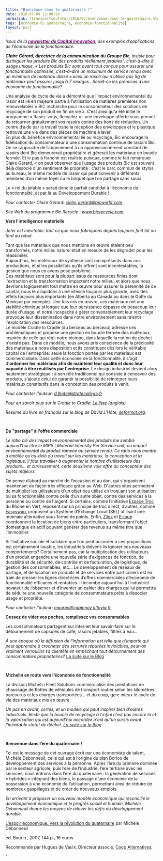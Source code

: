 ```yaml
---
title: "Bienvenue dans le quaternaire !"
date: 2010-07-09 12:00:58
permalink: /transportsdufutur/2010/07/bienvenue-dans-le-quaternaire.html
tags: [économie du quaternaire, économie fonctionnalité]
layout: post
---
```


<p class="textes"><em><span>Issus de la <strong><a href="http://www.capital-innovation.fr/newsletter/"><font color="#800080">newsletter de Capital Innovation</font></a></strong>, des exemples d’applications de l’économie de la fonctionnalité.</span></em></p> <p class="textes"><em><span><strong>Claire Gérard, directrice de la communication du Groupe Bic</strong>, insiste pour distinguer les produits Bic des produits réellement jetables", c’est-à-dire à usage unique. « Les produits Bic sont avant tout conçus pour assurer une fonctionnalité optimisée, c’est-à-dire un maximum de service rendu avec un minimum de matériau utilisé »  ainsi un rasoir qui n’utilise que 5g de matériaux peut assurer jusqu’à 7 rasages . Serait-ce les prémices d’une économie de fonctionnalité?</span></em><span> </span></p> <p class=""textes""><span>Une analyse de cycle de vie a démontré que l’impact environnemental du rasoir est lié en majeure partie à l’utilisation de matières premières non renouvelables  <em><span>« </span></em>BIC recherche pour le consommateur des solutions de recyclage de son produit en fin de vie<em><span> »</span></em>. C’est ainsi qu'a été initié le programme « Rasez-vous, Recyclez » : une enveloppe offerte vous permet de retourner gratuitement vos rasoirs contre des bons de réduction. Un centre d’aide par le travail traite la réception des enveloppes et le plastique retrouve une vie dans des pièces de machine à laver.<br />En plus du bénéfice environnemental lié au recyclage, Bic encourage la fidélisation du consommateur à une consommation continue de rasoirs Bic. On se rapproche de l’abonnement à un approvisionnement constant de rasoirs dont Bic demeurerait propriétaire et gèrerait les matériaux en boucle fermée. Et le pas à franchir est réaliste puisque, comme le fait remarquer Claire Gérard, « on peut observer que l’usage des produits Bic est souvent déjà dissocié d’un sentiment de propriété : c’est le parc commun de stylos au bureau, le même modèle de rasoir qui peut convenir à différents membres d’un même foyer ou le briquet que l’on partage sans souci.</span></p> <p><span class=""textes1""><span>Le « roi du jetable » serait donc le parfait candidat à l’économie de fonctionnalité, et par là au Développement Durable !</span></span><span></span></p> <p><em><span>Pour contacter Claire Gérard: <a href=""mailto:claire.gerard@bicworld.com""><span>claire.gerard@bicworld.com</span></a></span></em></p> <p><em><span>Site Web du programme Bic Recycle : <a href=""http://www.bicrecycle.com""><span>www.bicrecycle.com</span></a></span></em><span></span></p> <p class=""textes""><strong><span> </span></strong></p>  <!--more-->  <p class=""textes""><strong><span>Vers l'intelligence matérielle</span></strong><span></span></p> <p class=""textes""><em><span>Jeter est inévitable: tout ce que nous fabriquons depuis toujours finit tôt ou tard au rebut.</span></em><span></span></p> <p class=""textes""><span>Tant que les matériaux que nous mettions en œuvre étaient peu transformés, notre milieu naturel était en mesure de les dégrader pour les réassimiler.<br />Aujourd'hui, les matériaux de synthèse sont omniprésents dans nos productions, et si les possibilités qu'ils offrent sont incontestables, la gestion que nous en avons pose problème.<br />Ces matériaux sont pour la plupart issus de ressources finies dont l'extraction et la transformation impactent notre milieu, et alors que nous devrions logiquement tout mettre en œuvre pour assurer la pérennité de ce capital, nous le dilapidons à une vitesse toujours plus grande, avec des effets toujours plus importants (en Alberta au Canada ou dans le Golfe du Mexique par exemple). Une fois mis en œuvre, ces matériaux ont une stabilité chimique si longue que leur persistance dépasse de beaucoup leur durée d'usage, et notre incapacité à gérer convenablement leur recyclage provoque leur dissémination dans notre environnement sans ralentir l'exploitation des ressources.<br />Le modèle Cradle to Cradle (du berceau au berceau) adresse ces problématiques et propose une gestion en boucle fermée des matériaux, inspirée de celle qui régit notre biotope, dans laquelle la notion de déchet n'existe pas. Dans ce modèle, nous avons pris conscience de la préciosité des matériaux à notre disposition et ils constituent dès lors le véritable capital de l'entreprise: seule la fonction portée par les matériaux est commercialisée. Dans cette économie de la fonctionnalité, il s'agit d'<strong><span>ordonner les matériaux afin de maintenir leur qualité et donc leur capacité à être réutilisés par l'entreprise</span></strong>. Le design industriel devient alors hautement stratégique : à son rôle traditionnel qui consiste à concevoir des produits, s'ajoute celui de garantir la possibilité de réintégrer leurs matériaux constitutifs dans la conception des produits à venir.</span></p> <p class=""textes""><em><span>Pour contacter l'auteur: <a href=""mailto:d.lhote@stratecollege.fr""><span>d.lhote@stratecollege.fr</span></a></span></em></p> <p class=""textes""><em><span>Pour en savoir plus sur le Cradle to Cradle: <a href=""http://www.amazon.fr/gp/product/0865475873/ref=s9_simh_gw_p14_i1?pf_rd_m=A1X6FK5RDHNB96&pf_rd_s=center-1&pf_rd_r=0YC78BEVZTCFFJJM0YVZ&pf_rd_t=101&pf_rd_p=463375513&pf_rd_i=405320""><span>Le livre</span></a> (anglais)</span></em></p> <p class=""textes""><em><span>Résumé du livre en français sur le blog de David L'Hôte, <a href=""http://www.deformat.org/post/2007/09/17/Le-Cradle-to-Cradle-illustre""><span>deformat.org</span></a>.</span></em><span></span></p> <p class=""textes""><strong><span></span></strong> </p> <p class=""textes""><strong><span>Du "partage" à l'offre commerciale</span></strong><span></span></p> <p class=""textes""><em><span>Le ratio clé de l’impact environnemental des produits me semble aujourd’hui être le MIPS : Material Intensity Per Service unit, ou impact environnemental du produit ramené au service rendu. Ce ratio nous montre d’emblée qu’au-delà du travail sur les matériaux, la conception et la logistique, il faut travailler à augmenter le nombre d'utilisateurs des produits… et curieusement, cette deuxième voie offre au concepteur des sujets majeurs.</span></em><span></span></p> <p class=""textes""><span>On pense d’abord au marché de l’occasion et au don, qui s'organisent maintenant de façon très efficace grâce au Web. D'autres sites permettent de multiplier les utilisateurs d'un objet peu utilisé en troquant son utilisation ou sa fonctionnalité contre celle d’un autre objet, contre des services à la personne ou contre de l'argent. Si certains, comme l’initiative <a href=""http://www.rhoneenvert.fr/espace_troc.html""><span>Espace Troc</span></a> du Rhône en Vert, reposent sur un principe de troc direct, d’autres, comme <a href=""http://www.easyswap.org/""><span>Easyswap</span></a>, proposent un Système d’Échange Local (SEL) utilisant une monnaie alternative sous forme de points. Enfin, <a href=""http://fr.zilok.com/""><span>Zilok</span></a> et <a href=""http://www.e-loue.com/""><span>E-loue</span></a> coordonnent la location de biens entre particuliers, transformant l’objet domestique en actif pouvant générer des revenus au même titre que l’immobilier. </span></p> <p class=""textes""><span>Si l’initiative sociale et solidaire que l’on peut accorder à ces propositions est certainement louable, les industriels doivent-ils ignorer ces nouveaux comportements? Certainement pas, car la multiplication des utilisateurs d’un produit engendre une nouvelle série d’exigences de fonction, de durabilité et de sécurité, de contrôle et de facturation, de logistique, de gestion des consommables, etc... Le développement de réseaux de partage, et de location de produits et de services entre particuliers est en train de dresser les lignes directrices d’offres commerciales d’économie de fonctionnalité efficaces et rentables. Il incombe aujourd’hui à l’industriel novateur de l’observer et d’inventer un cahier des charges qui lui permettra de séduire une nouvelle catégorie de consommateurs prêts à dissocier usage et propriété.</span></p> <p class=""textes""><em><span>Pour contacter l'auteur: <a href=""mailto:mauroy@capinnov.altavia.fr""><span>mauroy@capinnov.altavia.fr</span></a></span></em><span></span></p> <p><strong><span>Cessez de vider vos poches, remplissez vos consommables</span></strong></p> <p><span>Les consommateurs partagent sur Internet leur savoir-faire sur le détournement de capsules de café, rasoirs jetables, filtres à eau...</span></p> <p><em><span>À une époque où la diffusion de l'information est telle que n'importe qui peut apprendre à crocheter des serrures réputées inviolables, peut-on vraiment verrouiller sa clientèle en empêchant tout détournement des consommables propriétaires?</span></em><span> <a href=""http://www.blog.capital-innovation.fr/page.php?num=16331""><span>La suite sur le Blog</span></a></span></p> <p><span> </span></p> <p><strong><span>Michelin en route vers l’économie de fonctionnalité</span></strong></p> <p><span>La division Michelin Fleet Solutions commercialise des prestations de chaussage de flottes de véhicules de transport routier selon les kilomètres parcourus et les charges transportées... et du coup, gère mieux le cycle de vie des matériaux mis en œuvre.</span></p> <p><em><span>Un pas en avant, certes, et un modèle qui peut inspirer bien d'autres industriels. Reste que la boucle de recyclage à l'infini n’est pas encore là et la valorisation qui est aujourd'hui accordée n'est qu'un sursis avant l'inévitable statut de déchet. <a href=""http://www.blog.capital-innovation.fr/page.php?num=16334""><span>La suite sur le Blog </span></a></span></em></p> <p><span> </span></p> <p><strong><span>Bienvenue dans l’ère du quaternaire ! </span></strong><span></span></p> <p><span>Tel est le message de cet ouvrage écrit par une économiste de talent, Michèle Debonneuil, celle qui est à l’origine du plan Borloo de développement des services à la personne. Après l’ère du primaire dominée par le secteur agricole, puis l’ère de l’industrie, l’ère tertiaire avec les services, nous entrons dans l’ère du quaternaire : la génération de services « hybrides » intégrant des biens, le passage d’une économie de la possession à une économie de l’utilisation, permettant ainsi de réduire de nombreux gaspillages et de créer de nouveaux emplois.</span></p> <p><em><span>En arrivant à proposer un nouveau modèle économique qui réconcilie le développement économique et le progrès social et humain, Michèle Debonneuil donne les moyens de relever les défis du développement durable.</span></em></p> <p><span><a href=""http://www.amazon.fr/Lespoir-économique-Vers-révolution-quaternaire/dp/2849410616/ref=sr_1_1?ie=UTF8&s=books&qid=1277737921&sr=8-1""><span>L'espoir économique. Vers la révolution du quaternaire</span></a> par Michèle Debonneuil</span></p> <p><span>éd. Bourin , 2007, 144 p., 16 euros</span></p> <p><span>Recommandé par Hugues de Vaulx, Directeur associé, <a href=""http://www.coop-alternatives.fr""><span>Coop Alternatives</span></a>.</span></p>"

